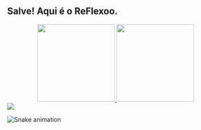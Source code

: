 ## Salve! Aqui é o ReFlexoo.
<div align="center">
  <a href="https://github.com/ReFlexoo">
  <img height="180em" src="https://github-readme-stats.vercel.app/api?username=ReFlexoo&show_icons=true&theme=dark&include_all_commits=true&count_private=true"/>
  <img height="180em" src="https://github-readme-stats.vercel.app/api/top-langs/?username=ReFlexoo&layout=compact&langs_count=7&theme=dark"/>
</div>
<div> 
  <a href="[https://www.youtube.com/channel/UC_-uuuZbY0AAt9CViNzvc-Q](https://www.youtube.com/channel/UCkocFbA49xSYzaWqhF1-ogg)" target="_blank"><img src="https://img.shields.io/badge/YouTube-FF0000?style=for-the-badge&logo=youtube&logoColor=white" target="_blank"></a>

  ![Snake animation](https://github.com/ReFlexoo/ReFlexoo/blob/output/github-contribution-grid-snake.svg)
 
</div>
